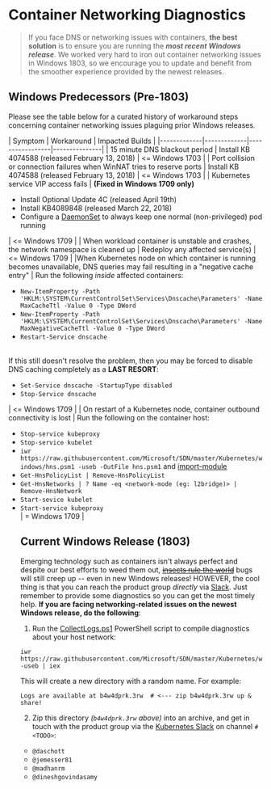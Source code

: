 # Container Networking Diagnostics

> If you face DNS or networking issues with containers, **the best solution** is to ensure you are running the _**most recent Windows release**_. We worked  very hard to iron out container networking issues in Windows 1803, so we encourage you to update and benefit from the smoother experience provided by the newest releases.

## Windows Predecessors (Pre-1803)
Please see the table below for a curated history of workaround steps concerning container networking issues plaguing prior Windows releases.

| Symptom | Workaround  | Impacted Builds |
|-------------|-------------|-----------------|---------------|
| 15 minute DNS blackout period | Install KB 4074588 (released February 13, 2018) | <= Windows 1703 |
| Port collision or connection failures when WinNAT tries to reserve ports | Install KB 4074588 (released February 13, 2018) | <= Windows 1703 |
 | Kubernetes service VIP access fails | **(Fixed in Windows 1709 only)** <ul><li>Install Optional Update 4C (released April 19th)</li><li>Install KB4089848 (released March 22, 2018)</li><li>Configure a [DaemonSet](https://kubernetes.io/docs/concepts/workloads/controllers/daemonset/) to always keep one normal (non-privileged) pod running</li></ul> | <= Windows 1709 |
| When workload container is unstable and crashes, the network namespace is cleaned up | Redeploy any affected service(s) | <= Windows 1709 |
|When Kubernetes node on which container is running becomes unavailable, DNS queries may fail resulting in a "negative cache entry" | Run the following _inside_ affected containers: <ul><li> `New-ItemProperty -Path 'HKLM:\SYSTEM\CurrentControlSet\Services\Dnscache\Parameters' -Name MaxCacheTtl -Value 0 -Type DWord`</li><li>`New-ItemProperty -Path 'HKLM:\SYSTEM\CurrentControlSet\Services\Dnscache\Parameters' -Name MaxNegativeCacheTtl -Value 0 -Type DWord`</li><li>`Restart-Service dnscache` </li></ul><br> If this still doesn't resolve the problem, then you may be forced to disable DNS caching completely as a **LAST RESORT**: <ul><li>`Set-Service dnscache -StartupType disabled`</li><li>`Stop-Service dnscache`</li></ul> | <= Windows 1709 |
| On restart of a Kubernetes node, container outbound connectivity is lost | Run the following on the container host: <ul><li>`Stop-service kubeproxy`</li><li>`Stop-service kubelet`</li><li>`iwr https://raw.githubusercontent.com/Microsoft/SDN/master/Kubernetes/windows/hns.psm1 -useb -OutFile hns.psm1` and [import-module](https://docs.microsoft.com/en-us/powershell/module/Microsoft.PowerShell.Core/Import-Module)</li><li>`Get-HnsPolicyList | Remove-HnsPolicyList`</li><li>`Get-HnsNetworks | ? Name -eq <network-mode (eg: l2bridge)> | Remove-HnsNetwork`</li><li>`Start-sevice kubelet`</li><li>`Start-service kubeproxy`</li> | = Windows 1709 |

## Current Windows Release (1803)

Emerging technology such as containers isn't always perfect and despite our best efforts to weed them out, ~~[insects rule the world](https://news.nationalgeographic.com/2016/11/bugs-insects-ants-evolution-beetles/)~~ bugs will still creep up -- even in new Windows releases! HOWEVER, the cool thing is that you can reach the product group _directly_ via [Slack](https://slack.com/). Just remember to provide some diagnostics so you can get the most timely help. **If you are facing networking-related issues on the newest Windows release, do the following**:

1.  Run the [CollectLogs.ps1](https://github.com/Microsoft/SDN/blob/master/Kubernetes/windows/debug/collectlogs.ps1) PowerShell script to compile diagnostics about your host network:
```
iwr https://raw.githubusercontent.com/Microsoft/SDN/master/Kubernetes/windows/debug/collectlogs.ps1 -useb | iex
```

This will create a new directory with a random name. For example:
```
Logs are available at b4w4dprk.3rw  # <--- zip b4w4dprk.3rw up & share!
```

2. Zip this directory _(`b4w4dprk.3rw` above)_ into an archive, and get in touch with the product group via the [Kubernetes Slack](https://kubernetes.slack.com/) on channel `#<TODO>`:
  *  `@daschott`
  * `@jemesser81`
  * `@madhanrm`
  * `@dineshgovindasamy`